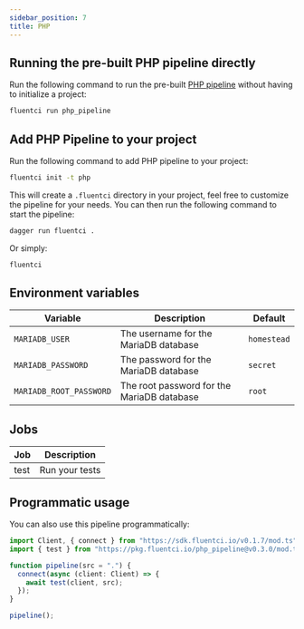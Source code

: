 ```yaml
---
sidebar_position: 7
title: PHP
---
```



## Running the pre-built PHP pipeline directly

Run the following command to run the pre-built [PHP pipeline](https://github.com/fluent-ci-templates/php-pipeline) without having to initialize a project:

```bash
fluentci run php_pipeline
```

## Add PHP Pipeline to your project

Run the following command to add PHP pipeline to your project:

```bash
fluentci init -t php
```

This will create a `.fluentci` directory in your project, feel free to customize the pipeline for your needs.
You can then run the following command to start the pipeline:

```bash
dagger run fluentci .
```

Or simply:

```bash
fluentci
```


## Environment variables

| Variable               | Description                                | Default |
| ---------------------- | ------------------------------------------ | ------------- |
|`MARIADB_USER`          | The username for the MariaDB database      | `homestead`        |
|`MARIADB_PASSWORD`      | The password for the MariaDB database      | `secret`    |
|`MARIADB_ROOT_PASSWORD` | The root password for the MariaDB database | `root`        |

## Jobs

| Job   | Description      |
| ----- | ---------------- |
| test  | Run your tests   |

## Programmatic usage

You can also use this pipeline programmatically:

```ts
import Client, { connect } from "https://sdk.fluentci.io/v0.1.7/mod.ts";
import { test } from "https://pkg.fluentci.io/php_pipeline@v0.3.0/mod.ts";

function pipeline(src = ".") {
  connect(async (client: Client) => {
    await test(client, src);
  });
}

pipeline();
```
